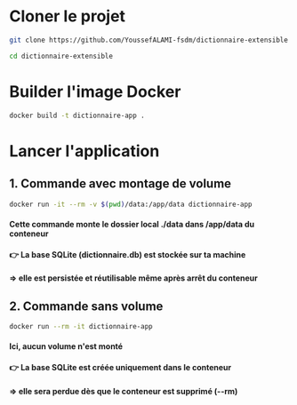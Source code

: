 # Cloner le projet
```bash
git clone https://github.com/YoussefALAMI-fsdm/dictionnaire-extensible
```
```bash
cd dictionnaire-extensible
```
# Builder l'image Docker
```bash
docker build -t dictionnaire-app .
```
# Lancer l'application

## 1. Commande avec montage de volume

```bash
docker run -it --rm -v $(pwd)/data:/app/data dictionnaire-app
```

#### Cette commande monte le dossier local ./data dans /app/data du conteneur
#### 👉 La base SQLite (dictionnaire.db) est stockée sur ta machine
####    => elle est persistée et réutilisable même après arrêt du conteneur

## 2. Commande sans volume
```bash
docker run --rm -it dictionnaire-app
```

#### Ici, aucun volume n'est monté
#### 👉 La base SQLite est créée uniquement dans le conteneur
####    => elle sera perdue dès que le conteneur est supprimé (--rm)
